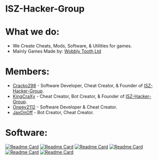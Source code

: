 # ISZ-Hacker-Group

# What we do:
- We Create Cheats, Mods, Software, & Utilities for games.
- Mainly Games Made by: [Wobbly Tooth Ltd](https://twitter.com/WobblyToothLtd)

# Members:
- [Cracko298](https://github.com/Cracko298) - Software Developer, Cheat Creator, & Founder of [ISZ-Hacker-Group](https://github.com/ISZ-Hacker-Group).
- [KingCraXy](https://github.com/GageCover) - Cheat Creator, Bot Creator, & Founder of [ISZ-Hacker-Group](https://github.com/ISZ-Hacker-Group).
- [Oneey2112](https://github.com/eyed-owl) - Software Developer & Cheat Creator.
- [JaxOnOff](https://github.com/JaxOffTheHook) - Bot Creator, Cheat Creator.

# Software:

[![Readme Card](https://github-readme-stats.vercel.app/api/pin/?username=ISZ-Hacker-Group&repo=Wobbly-Tooth-Save-Manager&show_icons=true&theme=dark&count_private=true&show_icons=true)](https://github.com/ISZ-Hacker-Group/Wobbly-Tooth-Save-Manager)
[![Readme Card](https://github-readme-stats.vercel.app/api/pin/?username=ISZ-Hacker-Group&repo=Ice-Station-Z-Save-Fixer&show_icons=true&theme=dark&count_private=true&show_icons=true)](https://github.com/ISZ-Hacker-Group/Ice-Station-Z-Save-Fixer)
[![Readme Card](https://github-readme-stats.vercel.app/api/pin/?username=ISZ-Hacker-Group&repo=Ice-Station-Z-Save-Editor&show_icons=true&theme=dark&count_private=true&show_icons=true)](https://github.com/ISZ-Hacker-Group/Ice-Station-Z-Save-Editor)
[![Readme Card](https://github-readme-stats.vercel.app/api/pin/?username=ISZ-Hacker-Group&repo=Ice-Station-Z-Tools&show_icons=true&theme=dark&count_private=true&show_icons=true)](https://github.com/ISZ-Hacker-Group/Ice-Station-Z-Tools)
[![Readme Card](https://github-readme-stats.vercel.app/api/pin/?username=ISZ-Hacker-Group&repo=Ice-Station-Z-Advanced-Hack-Tool&show_icons=true&theme=dark&count_private=true&show_icons=true)](https://github.com/ISZ-Hacker-Group/Ice-Station-Z-Advanced-Hack-Tool)
[![Readme Card](https://github-readme-stats.vercel.app/api/pin/?username=Cracko298&repo=BattleMinerZ-Health-Editor&show_icons=true&theme=dark&count_private=true&show_icons=true)](https://github.com/Cracko298/BattleMinerZ-Health-Editor)
